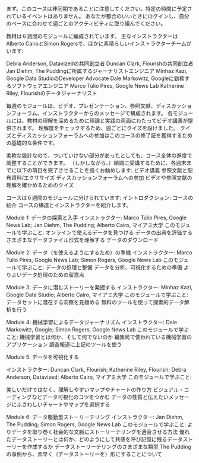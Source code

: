 まず。このコースは非同期であることに注意してください。特定の時間に予定されているイベントはありません。
あなたが都合のいいときにログインし、自分のペースに合わせて週ごとのアクティビティに取り組んでください。

教材は６週間のモジュールに編成されています。
主なインストラクターはAlberto CairoとSimon Rogersで、ほかに素晴らしいインストラクターチームがいます:

Debra Anderson, Datavizedの共同創立者
Duncan Clark, Flourishの共同創立者
Jan Diehm, The Puddingに所属するジャーナリストエンジニア
Minhaz Kazi, Google Data StudioのDeveloper Advocate
Dale Markowitz, Googleに勤務するソフトウェアエンジニア
Marco Túlio Pires, Google News Lab 
Katherine Riley, Flourishのデータジャーナリスト   

毎週のモジュールは、ビデオ、プレゼンテーション、参照文献、ディスカッションフォーラム、インストラクターからのメッセージで構成されます。
各モジュールには、教材の理解を深めるために理論と実践の両面にわたってビデオ講義が提供されます。
理解度をチェックするため、週ごとにクイズを設けました。
クイズとディスカッションフォーラムへの参加はこのコースの修了証を獲得するための基礎的な条件です。 

柔軟な設計なので、ついていけない部分があったとしても、コース全体の進度で調整することができます。
（しかしながら、）順調に受講するために、各週末までに以下の項目を完了させることを強くお勧めします: 
ビデオ講義
参照文献と配布資料/エクササイズ
ディスカッションフォーラムへの参加
ビデオや参照文献の理解を確かめるためのクイズ  

コースは６週間のモジュールに分けられています: 
イントロダクション: コースの紹介
コースの構造とインストラクターを紹介します。 

Module 1: データの探索と入手
インストラクター: Marco Túlio Pires, Google News Lab; Jan Diehm, The Pudding; Alberto Cairo, マイアミ大学
このモジュールで学ぶこと: 
オンラインで使えるデータを見つける
データの出典を評価する
さまざまなデータファイル形式を理解する
データのダウンロード

Module 2: データ（を使えるようにするため）の準備
インストラクター: Marco Túlio Pires, Google News Lab; Simon Rogers, Google News Lab
このモジュールで学ぶこと:
データの処理と整備
データを分析、可視化するための準備
よりよいデータ処理のための留意点

Module 3: データに潜むストーリーを発掘する
インストラクター: Minhaz Kazi, Google Data Studio; Alberto Cairo, マイアミ大学
このモジュールで学ぶこと:
データセットに潜在する洞察を見極める
無料のツールを使って探索的データ解析を行う

Module 4: 機械学習によるデータジャーナリズム
インストラクター: Dale Markowitz, Google; Simon Rogers, Google News Lab
このモジュールで学ぶこと:
機械学習とは何か、そして何でないのか
編集局で使われている機械学習のアプリケーション
調査報道に上記のツールを使う

Module 5: データを可視化する

インストラクター: Duncan Clark, Flourish; Katherine Riley, Flourish; Debra Anderson, Datavized; Alberto Cairo, マイアミ大学
このモジュールで学ぶこと: 

美しいだけではなく、理解しやすいマップやチャートの作り方
ビジュアル・コーディングなどデータ可視化のコツをつかむ
データの性質と伝えたいメッセージにふさわしいチャートやマップを選択する

Module 6: データ駆動型ストーリーテリング
インストラクター: Jan Diehm, The Pudding; Simon Rogers, Google News Lab
このモジュールで学ぶこと:
よりデータを取り巻く社会的な文脈にストーリーテリングを適合させる方法
優れたデータストーリーとは何か、どのようにして共感を呼び記憶に残るデータストーリーを作成するか
データストーリーテリングのさまざまな類型
The Puddingの事例から、素早く（データストーリーを）形にすることについて
